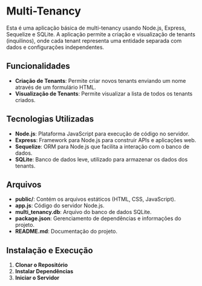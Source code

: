 # Multi-Tenancy

Esta é uma aplicação básica de multi-tenancy usando Node.js, Express, Sequelize e SQLite. A aplicação permite a criação e visualização de tenants (inquilinos), onde cada tenant representa uma entidade separada com dados e configurações independentes.

## Funcionalidades

- **Criação de Tenants**: Permite criar novos tenants enviando um nome através de um formulário HTML.
- **Visualização de Tenants**: Permite visualizar a lista de todos os tenants criados.

## Tecnologias Utilizadas

- **Node.js**: Plataforma JavaScript para execução de código no servidor.
- **Express**: Framework para Node.js para construir APIs e aplicações web.
- **Sequelize**: ORM para Node.js que facilita a interação com o banco de dados.
- **SQLite**: Banco de dados leve, utilizado para armazenar os dados dos tenants.

## Arquivos

- **public/**: Contém os arquivos estáticos (HTML, CSS, JavaScript).
- **app.js**: Código do servidor Node.js.
- **multi_tenancy.db**: Arquivo do banco de dados SQLite.
- **package.json**: Gerenciamento de dependências e informações do projeto.
- **README.md**: Documentação do projeto.

## Instalação e Execução

1. **Clonar o Repositório**
2. **Instalar Dependências**
3. **Iniciar o Servidor**

